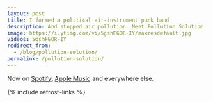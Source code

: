 ```yaml
---
layout: post
title: I formed a political air-instrument punk band
description: And stopped air pollution. Meet Pollution Solution.
image: https://i.ytimg.com/vi/5gshFGOR-IY/maxresdefault.jpg
videos: 5gshFGOR-IY
redirect_from:
  - /blog/pollution-solution/
permalink: /pollution-solution/
---
```


<!-- {% include refrost-style %} -->

Now on [Spotify](https://open.spotify.com/track/5feG06CWr6qris7A1xk7NV?si=rI2dmvSVTbetFJOZ-pN1JQ), [Apple Music](https://music.apple.com/gb/album/pollution-solution/1477411206?i=1477411207) and everywhere else.

<div class="youtube-player" data-id="{{ page.videos }}" data-thumb="{{ page.image }}"></div>

{% include refrost-links %}
